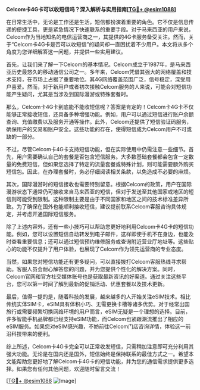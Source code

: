**Celcom卡4G卡可以收短信吗？深入解析与实用指南[[TG💪+ @esim1088](https://t.me/s/esim1088)]**

在日常生活中，无论是工作还是生活，短信都扮演着重要的角色。它不仅是信息传递的便捷工具，更是紧急情况下快速联系的重要手段。对于马来西亚的用户来说，Celcom作为当地知名的电信运营商之一，其提供的4G卡服务备受关注。然而，关于“Celcom卡4G卡是否可以收短信”的疑问却一直困扰着不少用户。本文将从多个角度为您详细解答这一问题，并提供一些实用建议。

首先，让我们来了解一下Celcom的基本情况。Celcom成立于1987年，是马来西亚历史最悠久的移动通信公司之一。多年来，Celcom凭借其强大的网络覆盖和技术支持，在市场上占据了重要地位。其4G网络覆盖范围广泛，信号稳定，深受用户喜爱。然而，对于新用户或者初次接触Celcom服务的人来说，可能会对短信功能产生疑问，尤其是当涉及到国际漫游或特殊套餐时。

那么，Celcom卡4G卡到底能不能收短信呢？答案是肯定的！Celcom卡4G卡不仅能够正常接收短信，还具备多种增强功能。例如，用户可以通过短信进行账户余额查询、充值缴费以及服务开通等操作。此外，Celcom还提供了短信验证码服务，确保用户的交易和账户安全。这些功能的存在，使得短信成为Celcom用户不可或缺的一部分。

不过，尽管Celcom卡4G卡支持短信功能，但在实际使用中仍需注意一些细节。首先，用户需要确认自己的套餐是否包含短信服务。大多数基础套餐都会包含一定数量的免费短信，但如果您选择了特定的流量套餐或特殊计划，则可能需要额外购买短信包。因此，在办理套餐时，务必仔细阅读相关条款，以免造成不必要的麻烦。

其次，国际漫游时的短信接收也需要特别留意。根据Celcom的政策，用户在国际漫游状态下通常仍可接收来自马来西亚的短信，但对于发送至其他国家或地区的短信则可能受到限制。这种限制主要是由于不同国家和地区之间的技术标准差异所致。为了确保在国外也能顺利接收短信，建议提前联系Celcom客服咨询具体规定，并考虑开通国际短信服务。

除了上述内容外，还有一些小技巧可以帮助您更好地利用Celcom卡4G卡的短信功能。例如，您可以设置短信自动转发到电子邮件，这样即使手机不在身边，也能及时查看重要信息；还可以通过短信预约维修服务或查询附近营业厅地址等。这些贴心的功能不仅提升了用户体验，也展现了Celcom作为领先运营商的专业态度。

当然，如果您对短信功能还有更多疑问，可以直接拨打Celcom客服热线寻求帮助。客服人员会耐心解答您的问题，并为您提供个性化的解决方案。同时，Celcom官网和官方社交媒体账号也是获取最新资讯的好渠道。通过关注这些平台，您可以第一时间了解到最新的促销活动、优惠套餐以及技术更新。

最后，值得一提的是，随着科技的发展，越来越多的人开始关注eSIM技术。相比传统实体SIM卡，eSIM具有体积小巧、无需更换卡槽等诸多优势。对于经常出国旅行或需要频繁切换网络环境的用户而言，eSIM无疑是一个理想的选择。目前，许多智能手机品牌都已经支持eSIM功能，而Celcom也紧跟潮流推出了相应的eSIM服务。如果您对eSIM感兴趣，不妨前往Celcom门店咨询详情，体验这一前沿科技带来的便利。

综上所述，Celcom卡4G卡完全可以正常收发短信，只需稍加注意即可充分利用其强大功能。无论是在国内还是国外，短信始终是保持联系的最佳方式之一。希望本文能帮助您更好地了解Celcom卡4G卡的短信功能，并为您的通信需求提供更多选择。如果您有任何其他问题，欢迎随时留言交流！

[[TG💪+ @esim1088](https://t.me/s/esim1088) ![Image](https://i.postimg.cc/4NQfJmqS/Snipaste-2025-05-13-00-14-12.png)]